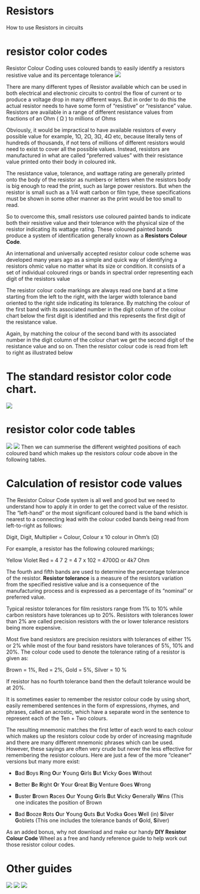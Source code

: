 # Resistors
How to use Resistors in circuits 
# resistor color codes
Resistor Colour Coding uses coloured bands to easily identify a resistors resistive value and its percentage tolerance
![](Images/IMG_20220502_003000_409.jpg)

There are many different types of Resistor available which can be used in both electrical and electronic circuits to control the flow of current or to produce a voltage drop in many different ways. But in order to do this the actual resistor needs to have some form of “resistive” or “resistance” value. Resistors are available in a range of different resistance values from fractions of an Ohm ( Ω ) to millions of Ohms


Obviously, it would be impractical to have available resistors of every possible value for example, 1Ω, 2Ω, 3Ω, 4Ω etc, because literally tens of hundreds of thousands, if not tens of millions of different resistors would need to exist to cover all the possible values. Instead, resistors are manufactured in what are called “preferred values” with their resistance value printed onto their body in coloured ink.

The resistance value, tolerance, and wattage rating are generally printed onto the body of the resistor as numbers or letters when the resistors body is big enough to read the print, such as large power resistors. But when the resistor is small such as a 1/4 watt carbon or film type, these specifications must be shown in some other manner as the print would be too small to read.

So to overcome this, small resistors use coloured painted bands to indicate both their resistive value and their tolerance with the physical size of the resistor indicating its wattage rating. These coloured painted bands produce a system of identification generally known as a **Resistors Colour Code**.

An international and universally accepted resistor colour code scheme was developed many years ago as a simple and quick way of identifying a resistors ohmic value no matter what its size or condition. It consists of a set of individual coloured rings or bands in spectral order representing each digit of the resistors value

The resistor colour code markings are always read one band at a time starting from the left to the right, with the larger width tolerance band oriented to the right side indicating its tolerance. By matching the colour of the first band with its associated number in the digit column of the colour chart below the first digit is identified and this represents the first digit of the resistance value.

Again, by matching the colour of the second band with its associated number in the digit column of the colour chart we get the second digit of the resistance value and so on. Then the resistor colour code is read from left to right as illustrated below
# The standard resistor color code chart.
![](Images/IMG_20220501_233624_292.jpg)
# resistor color code tables
![](Images/IMG_20220502_010849_812.jpg)
![](Images/IMG_20220502_013216_200.jpg)
Then we can summerise the different weighted positions of each coloured band which makes up the resistors colour code above in the following tables.

# Calculation of resistor code values
The Resistor Colour Code system is all well and good but we need to understand how to apply it in order to get the correct value of the resistor. The “left-hand” or the most significant coloured band is the band which is nearest to a connecting lead with the colour coded bands being read from left-to-right as follows:

Digit, Digit, Multiplier = Colour, Colour x 10 colour  in Ohm’s (Ω)

For example, a resistor has the following coloured markings;

Yellow Violet Red = 4 7 2 = 4 7 x 102 = 4700Ω or 4k7 Ohm

The fourth and fifth bands are used to determine the percentage tolerance of the resistor. **Resistor tolerance** is a measure of the resistors variation from the specified resistive value and is a consequence of the manufacturing process and is expressed as a percentage of its “nominal” or preferred value.

Typical resistor tolerances for film resistors range from 1% to 10% while carbon resistors have tolerances up to 20%. Resistors with tolerances lower than 2% are called precision resistors with the or lower tolerance resistors being more expensive.


Most five band resistors are precision resistors with tolerances of either 1% or 2% while most of the four band resistors have tolerances of 5%, 10% and 20%. The colour code used to denote the tolerance rating of a resistor is given as:

Brown = 1%, Red = 2%, Gold = 5%, Silver = 10 %

If resistor has no fourth tolerance band then the default tolerance would be at 20%.

It is sometimes easier to remember the resistor colour code by using short, easily remembered sentences in the form of expressions, rhymes, and phrases, called an acrostic, which have a separate word in the sentence to represent each of the Ten + Two colours.

The resulting mnemonic matches the first letter of each word to each colour which makes up the resistors colour code by order of increasing magnitude and there are many different mnemonic phrases which can be used. However, these sayings are often very crude but never the less effective for remembering the resistor colours. Here are just a few of the more “cleaner” versions but many more exist:

- **B**ad **B**oys **R**ing **O**ur **Y**oung **G**irls **B**ut **V**icky **G**oes **W**ithout

- **B**etter **B**e **R**ight **O**r **Y**our **G**reat **B**ig **V**enture **G**oes **W**rong

- **B**uster **B**rown **R**aces **O**ur **Y**oung **G**irls **B**ut **V**icky **G**enerally **W**ins (This one indicates the position of Brown

- **B**ad **B**ooze **R**ots **O**ur **Y**oung **G**uts **B**ut **V**odka **G**oes **W**ell (in) **S**ilver **G**oblets (This one includes the tolerance bands of **G**old, **S**ilver)

As an added bonus, why not download and make our handy **DIY Resistor Colour Code** Wheel as a free and handy reference guide to help work out those resistor colour codes.

# Other guides
![](Images/IMG_20220501_234249_475.jpg)
![](Images/IMG_20220501_230512_130.jpg)
![](Images/IMG_20220501_231409_188.jpg)
